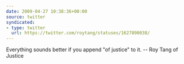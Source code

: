 ```yaml
---
date: 2009-04-27 10:38:36+00:00
source: twitter
syndicated:
- type: twitter
  url: https://twitter.com/roytang/statuses/1627890038/
---
```


Everything sounds better if you append "of justice" to it. -- Roy Tang of Justice